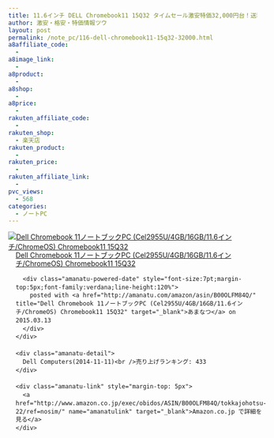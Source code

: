 ```yaml
---
title: 11.6インチ DELL Chromebook11 15Q32 タイムセール激安特価32,000円台！送料無料！
author: 激安・格安・特価情報ツウ
layout: post
permalink: /note_pc/116-dell-chromebook11-15q32-32000.html
a8affiliate_code:
  - 
a8image_link:
  - 
a8product:
  - 
a8shop:
  - 
a8price:
  - 
rakuten_affiliate_code:
  - 
rakuten_shop:
  - 楽天店
rakuten_product:
  - 
rakuten_price:
  - 
rakuten_affiliate_link:
  - 
pvc_views:
  - 568
categories:
  - ノートPC
---
```

<div class="amanatu-box" style="margin-bottom:0px;">
  <div class="amanatu-image" style="float:left;">
    <a href="http://www.amazon.co.jp/exec/obidos/ASIN/B00OLFM84Q/tokkajohotsu-22/ref=nosim/" name="amanatulink" target="_blank"><img src="http://i1.wp.com/ecx.images-amazon.com/images/I/31td6TFdpdL._SL160_.jpg?w=546" alt="Dell Chromebook 11ノートブックPC (Cel2955U/4GB/16GB/11.6インチ/ChromeOS) Chromebook11 15Q32" style="border: none;" data-recalc-dims="1" /></a>
  </div>
  
  <div class="amanatu-info" style="float:left;margin-left:15px;line-height:120%">
    <div class="amanatu-name" style="margin-bottom:10px;line-height:120%">
      <a href="http://www.amazon.co.jp/exec/obidos/ASIN/B00OLFM84Q/tokkajohotsu-22/ref=nosim/" name="amanatulink" target="_blank">Dell Chromebook 11ノートブックPC (Cel2955U/4GB/16GB/11.6インチ/ChromeOS) Chromebook11 15Q32</a> 
      
      <div class="amanatu-powered-date" style="font-size:7pt;margin-top:5px;font-family:verdana;line-height:120%">
        posted with <a href="http://amanatu.com/amazon/asin/B00OLFM84Q/" title="Dell Chromebook 11ノートブックPC (Cel2955U/4GB/16GB/11.6インチ/ChromeOS) Chromebook11 15Q32" target="_blank">あまなつ</a> on 2015.03.13
      </div>
    </div>
    
    <div class="amanatu-detail">
      Dell Computers(2014-11-11)<br />売り上げランキング: 433
    </div>
    
    <div class="amanatu-link" style="margin-top: 5px">
      <a href="http://www.amazon.co.jp/exec/obidos/ASIN/B00OLFM84Q/tokkajohotsu-22/ref=nosim/" name="amanatulink" target="_blank">Amazon.co.jp で詳細を見る</a>
    </div>
  </div>
  
  <div class="amanatu-footer" style="clear: left">
  </div>
</div>
